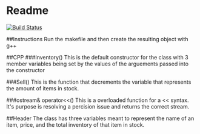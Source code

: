 # Readme
[![Build Status](https://travis-ci.org/Jaskaal/Inventory.svg?branch=master)](https://travis-ci.org/Jaskaal/Inventory)

##Instructions
Run the makefile and then create the resulting object with g++

##CPP
###Inventory()
This is the default constructor for the class with 3 member variables being set by the values of the arguements passed into the constructor


###Sell()
This is the function that decrements the variable that represents the amount of items in stock.


###ostream& operator<<()
This is a overloaded function for a << syntax. It's purpose is resolving a percision issue and returns the correct stream.


##Header
The class has three variables meant to represent the name of an item, price, and the total inventory of that item in stock.
